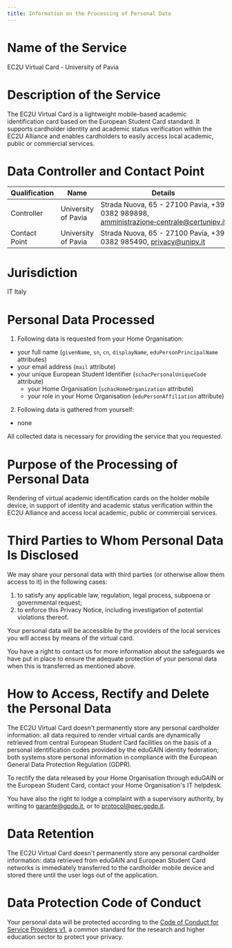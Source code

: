 ```yaml
---
title: Information on the Processing of Personal Data
---
```


# Name of the Service

EC2U Virtual Card - University of Pavia

# Description of the Service

The EC2U Virtual Card is a lightweight mobile-based academic identification card based on the European Student Card
standard. It supports cardholder identity and academic status verification within the EC2U Alliance and enables
cardholders to easily access local academic, public or commercial services.

# Data Controller and Contact Point

| Qualification | Name                | Details                                                      |
| ------------- | ------------------- | ------------------------------------------------------------ |
| Controller    | University of Pavia | Strada Nuova, 65 - 27100 Pavia, +39 0382 989898, [amministrazione‑centrale@certunipv.it](mailto:amministrazione-centrale@certunipv.it) |
| Contact Point | University of Pavia | Strada Nuova, 65 - 27100 Pavia, +39 0382 985490, [privacy@unipv.it](mailto:privacy@unipv.it) |

# Jurisdiction

IT Italy

# Personal Data Processed

1. Following data is requested from your Home Organisation:
  - your full name (`givenName`, `sn`, `cn`, `displayName`, `eduPersonPrincipalName` attributes)
  - your email address (`mail` attribute)
  - your unique European Student Identifier (`schacPersonalUniqueCode` attribute)
    - your Home Organisation (`schacHomeOrganization` attribute)
    - your role in your Home Organisation (`eduPersonAffiliation` attribute)
2. Following data is gathered from yourself:
  - none

All collected data is necessary for providing the service that you requested.

# Purpose of the Processing of Personal Data

Rendering of virtual academic identification cards on the holder mobile device, in support of identity and academic
status verification within the EC2U Alliance and access local academic, public or commercial services.

# Third Parties to Whom Personal Data Is Disclosed

We may share your personal data with third parties (or otherwise allow them access to it) in the following cases:

1. to satisfy any applicable law, regulation, legal process, subpoena or governmental request;
2. to enforce this Privacy Notice, including investigation of potential violations thereof.

Your personal data will be accessible by the providers of the local services you will access by means of the virtual
card.

You have a right to contact us for more information about the safeguards we have put in place to ensure the adequate
protection of your personal data when this is transferred as mentioned above.

# How to Access, Rectify and Delete the Personal Data

The EC2U Virtual Card doesn't permanently store any personal cardholder information: all data required to render virtual
cards are dynamically retrieved from central European Student Card facilities on the basis of a personal identification
codes provided by the eduGAIN identity federation; both systems store personal information in compliance with the
European General Data Protection Regulation (GDPR).

To rectify the data released by your Home Organisation through eduGAIN or the European Student Card, contact your Home
Organisation's IT helpdesk.

You have also the right to lodge a complaint with a supervisory authority, by writing
to [garante@gpdp.it](mailto:garante@gpdp.it), or to [protocol@pec.gpdp.it](mailto:protocol@pec.gpdp.it ).

# Data Retention

The EC2U Virtual Card doesn't permanently store any personal cardholder information: data retrieved from eduGAIN and
European Student Card networks is immediately transferred to the cardholder mobile device and stored there until the user
logs out of the application.

# Data Protection Code of Conduct

Your personal data will be protected according to
the [Code of Conduct for Service Providers v1](http://www.geant.net/uri/dataprotection-code-of-conduct/v1), a common
standard for the research and higher education sector to protect your privacy.